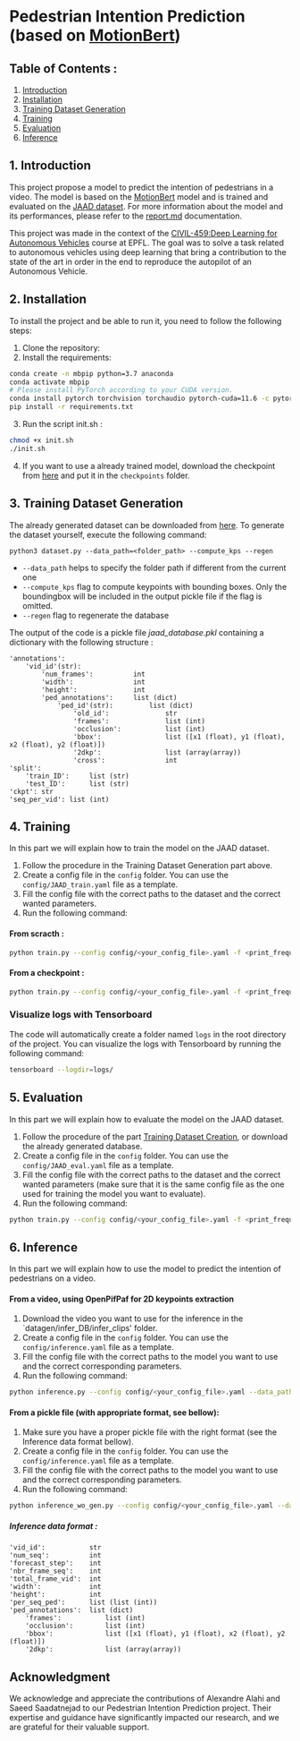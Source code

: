 # Pedestrian Intention Prediction (based on [MotionBert](https://github.com/Walter0807/MotionBERT))

## Table of Contents :

1. [Introduction](#1-introduction)
2. [Installation](#2-installation)
3. [Training Dataset Generation](#3-training-dataset-generation)
4. [Training](#4-training)
5. [Evaluation](#5-evaluation)
6. [Inference](#6-inference)

## 1. Introduction

This project propose a model to predict the intention of pedestrians in a video. The model is based on the [MotionBert](https://github.com/Walter0807/MotionBERT) model and is trained and evaluated on the [JAAD dataset](https://data.nvision2.eecs.yorku.ca/JAAD_dataset/). For more information about the model and its performances, please refer to the [report.md](https://github.com/Yseoo/Pedestrian-Intention-Predicition/tree/main/report.md) documentation.

This project was made in the context of the [CIVIL-459:Deep Learning for Autonomous Vehicles](https://edu.epfl.ch/coursebook/en/deep-learning-for-autonomous-vehicles-CIVIL-459) course at EPFL. The goal was to solve a task related to autonomous vehicles using deep learning that bring a contribution to the state of the art in order in the end to reproduce the autopilot of an Autonomous Vehicle.

## 2. Installation

To install the project and be able to run it, you need to follow the following steps:

1. Clone the repository:
2. Install the requirements:

```bash
conda create -n mbpip python=3.7 anaconda
conda activate mbpip
# Please install PyTorch according to your CUDA version.
conda install pytorch torchvision torchaudio pytorch-cuda=11.6 -c pytorch -c nvidia
pip install -r requirements.txt
```
3. Run the script init.sh :
   
```bash
chmod +x init.sh
./init.sh
```

4. If you want to use a already trained model, download the checkpoint from [here](https://drive.google.com/drive/folders/1fOxR13Tp8Jm9EeOku-FGu5fD3UfqgWOp?usp=sharing) and put it in the `checkpoints` folder.

## 3. Training Dataset Generation

The already generated dataset can be downloaded from [here](https://drive.google.com/drive/folders/1fOxR13Tp8Jm9EeOku-FGu5fD3UfqgWOp?usp=sharing). To generate the dataset yourself, execute the following command:

```
python3 dataset.py --data_path=<folder_path> --compute_kps --regen
```
- `--data_path` helps to specify the folder path if different from the current one
- `--compute_kps` flag to compute keypoints with bounding boxes. Only the boundingbox will be included in the output pickle file if the flag is omitted.
- `--regen` flag to regenerate the database

The output of the code is a pickle file *jaad_database.pkl* containing a dictionary with the following structure :
``` 
'annotations': 
    'vid_id'(str): 
        'num_frames':          int
        'width':               int
        'height':              int
        'ped_annotations':     list (dict)
            'ped_id'(str):         list (dict)
                'old_id':              str
                'frames':              list (int)
                'occlusion':           list (int)
                'bbox':                list ([x1 (float), y1 (float), x2 (float), y2 (float)])
                '2dkp':                list (array(array))
                'cross':               int
'split': 
    'train_ID':     list (str)
    'test_ID':      list (str)
'ckpt': str
'seq_per_vid': list (int)
```

## 4. Training

In this part we will explain how to train the model on the JAAD dataset.

1. Follow the procedure in the Training Dataset Generation part above.
2. Create a config file in the `config` folder. You can use the `config/JAAD_train.yaml` file as a template.
3. Fill the config file with the correct paths to the dataset and the correct wanted parameters.
4. Run the following command:

#### From scracth :
```bash
python train.py --config config/<your_config_file>.yaml -f <print_frequency>
```
#### From a checkpoint :
```bash
python train.py --config config/<your_config_file>.yaml -f <print_frequency> -c
```

### Visualize logs with Tensorboard

The code will automatically create a folder named `logs` in the root directory of the project. You can visualize the logs with Tensorboard by running the following command:

```bash
tensorboard --logdir=logs/
```

## 5. Evaluation

In this part we will explain how to evaluate the model on the JAAD dataset.

1. Follow the procedure of the part [Training Dataset Creation](#training-dataset-creation), or download the already generated database.
2. Create a config file in the `config` folder. You can use the `config/JAAD_eval.yaml` file as a template.
3. Fill the config file with the correct paths to the dataset and the correct wanted parameters (make sure that it is the same config file as the one used for training the model you want to evaluate).
4. Run the following command:

```bash
python train.py --config config/<your_config_file>.yaml -f <print_frequency> -e
```

## 6. Inference

In this part we will explain how to use the model to predict the intention of pedestrians on a video.

#### From a video, using OpenPifPaf for 2D keypoints extraction

1. Download the video you want to use for the inference in the `datagen/infer_DB/infer_clips' folder.
2. Create a config file in the `config` folder. You can use the `config/inference.yaml` file as a template.
3. Fill the config file with the correct paths to the model you want to use and the correct corresponding parameters.
4. Run the following command:

```bash
python inference.py --config config/<your_config_file>.yaml --data_path datagen/infer_DB/infer_clips/ --filename <your_video_name>
```

#### From a pickle file (with appropriate format, see bellow):

1. Make sure you have a proper pickle file with the right format (see the Inference data format bellow).
2. Create a config file in the `config` folder. You can use the `config/inference.yaml` file as a template.
3. Fill the config file with the correct paths to the model you want to use and the correct corresponding parameters.
4. Run the following command:

```bash
python inference_wo_gen.py --config config/<your_config_file>.yaml --data_path <your_pickle_file_path>
```
##### Inference data format :

```
'vid_id':           str
'num_seq':          int
'forecast_step':    int
'nbr_frame_seq':    int
'total_frame_vid':  int
'width':            int
'height':           int
'per_seq_ped':      list (list (int))
'ped_annotations':  list (dict) 
    'frames':           list (int)
    'occlusion':        list (int)
    'bbox':             list ([x1 (float), y1 (float), x2 (float), y2 (float)])
    '2dkp':             list (array(array))
```


## Acknowledgment

We acknowledge and appreciate the contributions of Alexandre Alahi and Saeed Saadatnejad to our Pedestrian Intention Prediction project. Their expertise and guidance have significantly impacted our research, and we are grateful for their valuable support.
